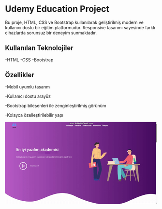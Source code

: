 <h1> Udemy Education Project </h1>
Bu proje, HTML, CSS ve Bootstrap kullanılarak geliştirilmiş modern ve kullanıcı dostu bir eğitim platformudur. Responsive tasarımı sayesinde farklı cihazlarda sorunsuz bir deneyim sunmaktadır.

<h2> Kullanılan Teknolojiler </h2>
 -HTML
 -CSS
 -Bootstrap

 <h2> Özellikler </h2>
 -Mobil uyumlu tasarım

 -Kullanıcı dostu arayüz

 -Bootstrap bileşenleri ile zenginleştirilmiş görünüm

 -Kolayca özelleştirilebilir yapı

 ![](ekran.gif)
